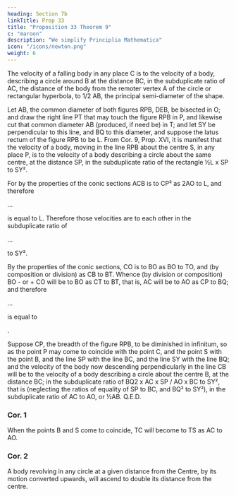 ```yaml
---
heading: Section 7b
linkTitle: Prop 33
title: "Proposition 33 Theorem 9"
c: "maroon"
description: "We simplify Principlia Mathematica"
icon: "/icons/newton.png"
weight: 6
---
```



The velocity of a falling body in any place C is to the velocity of a body, describing a circle around B at the distance BC, in the subduplicate ratio of AC, the distance of the body from the remoter vertex A of the circle or  rectangular hyperbola, to 1/2 AB, the principal semi-diameter of the shape.

Let AB, the common diameter of both figures RPB, DEB, be bisected in O; and draw the right line PT that may touch the figure RPB in P, and likewise cut that common diameter AB (produced, if need be) in T; and let SY be perpendicular to this line, and BQ to this diameter, and suppose the latus rectum of the figure RPB to be L. From Cor. 9, Prop. XVI, it is manifest that the velocity of a body, moving in the line RPB about the centre S, in any place P, is to the velocity of a body describing a circle about the same centre, at the distance SP, in the subduplicate ratio of the rectangle ½L x SP to SY². 

For by the properties of the conic sections ACB is to CP² as 2AO to L, and therefore 

...

is equal to L. Therefore those velocities are to each other in the subduplicate ratio of 

...

to SY².

By the properties of the conic sections, CO is to BO as BO to TO, and (by composition or division) as CB to BT. Whence (by division or composition) BO - or + CO will be to BO as CT to BT, that is, AC will be to AO as CP to BQ; and therefore

...

is equal to 


. 

Suppose CP, the breadth of the figure RPB, to be diminished in infinitum, so as the point P may come to coincide with the point C, and the point S with the point B, and the line SP with the line BC, and the line SY with the line BQ; and the velocity of the body now descending perpendicularly in the line CB will be to the velocity of a body describing a circle about the centre B, at the distance BC; in the subduplicate ratio of BQ2 x AC x SP / AO x BC to SY², that is (neglecting the ratios of equality of SP to BC, and BQ² to SY²), in the subduplicate ratio of AC to AO, or ½AB.   Q.E.D.


### Cor. 1

When the points B and S come to coincide, TC will become to TS as AC to AO.

### Cor. 2

A body revolving in any circle at a given distance from the Centre, by its motion converted upwards, will ascend to double its distance from the centre.

